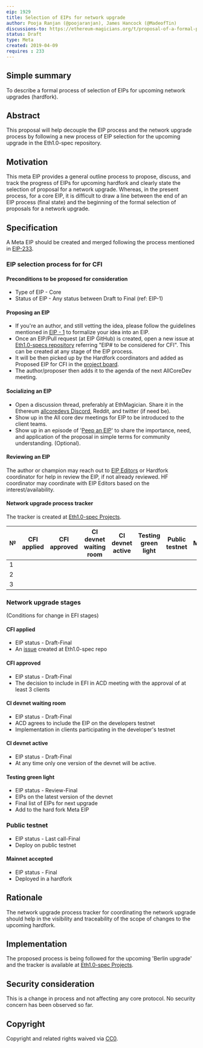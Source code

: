 ```yaml
---
eip: 1929
title: Selection of EIPs for network upgrade
author: Pooja Ranjan (@poojaranjan), James Hancock (@MadeofTin)
discussions-to: https://ethereum-magicians.org/t/proposal-of-a-formal-process-of-selection-of-eips-for-hardforks-meta-eip/3115
status: Draft
type: Meta 
created: 2019-04-09
requires : 233
---
```

## Simple summary

To describe a formal process of selection of EIPs for upcoming network upgrades (hardfork).

## Abstract

This proposal will help decouple the EIP process and the network upgrade process by following a new process of EIP selection for the upcoming upgrade in the Eth1.0-spec repository.

## Motivation

This meta EIP provides a general outline process to propose, discuss, and track the progress of EIPs for upcoming hardfork and clearly state the selection of proposal for a network upgrade. Whereas, in the present process, for a core EIP,  it is difficult to draw a line between the end of an EIP process (final state) and the beginning of the formal selection of proposals for a network upgrade.

## Specification

A Meta EIP should be created and merged following the process mentioned in [EIP-233](https://github.com/ethereum/EIPs/blob/master/EIPS/eip-233.md).

###  EIP selection process for for CFI

#### Preconditions to be proposed for consideration
* Type of EIP -  Core 
* Status of EIP - Any status between Draft to Final (ref: EIP-1)
    
#### Proposing an EIP
* If you're an author, and still vetting the idea, please follow the guidelines mentioned in [EIP - 1](https://github.com/ethereum/EIPs/blob/master/EIPS/eip-1.md#eip-work-flow) to formalize your idea into an EIP.
* Once an EIP/Pull request (at EIP GitHub) is created, open a new issue at [Eth1.0-specs repository](https://github.com/ethereum/eth1.0-specs) referring "EIP# to be considered for CFI". This can be created at any stage of the EIP process.
* It will be then picked up by the Hardfork coordinators and added as Proposed EIP for CFI in the [project board](https://github.com/ethereum/eth1.0-specs/projects/1).
* The author/proposer then adds it to the agenda of the next AllCoreDev meeting. 

#### Socializing an EIP
* Open a discussion thread, preferably at EthMagician. Share it in the Ethereum [allcoredevs Discord](https://discord.gg/PqxkpE), Reddit, and twitter (if need be).
* Show up in the All core dev meetings for EIP to be introduced to the client teams. 
* Show up in an episode of '[Peep an EIP](https://github.com/ethereum-cat-herders/PM/projects/2)' to share the importance, need, and application of the proposal in simple terms for community understanding. (Optional).
    
#### Reviewing an EIP
The author or champion may reach out to [EIP Editors](https://github.com/ethereum/EIPs/blob/master/EIPS/eip-1.md#eip-editors) or Hardfork coordinator for help in review the EIP, if not already reviewed. HF coordinator may coordinate with EIP Editors based on the interest/availability.

#### Network upgrade process tracker
The tracker is created at [Eth1.0-spec Projects](https://github.com/ethereum/eth1.0-specs).

| № | CFI applied  | CFI approved |CI devnet waiting room | CI devnet active| Testing green light | Public testnet| Mainnet |
|---| -----|-------------|-----------| ------- | ------- | --------| -------|
| 1 |
| 2 |
| 3 |

### Network upgrade stages
    
(Conditions for change in EFI stages)
#### CFI applied 
* EIP status - Draft-Final
* An [issue](https://github.com/ethereum/eth1.0-specs/issues) created at Eth1.0-spec repo
#### CFI approved
* EIP status - Draft-Final
* The decision to include in EFI in ACD meeting with the approval of at least 3 clients
#### CI devnet waiting room
* EIP status - Draft-Final
* ACD agrees to include the EIP on the developers testnet 
* Implementation in clients participating in the developer's testnet
#### CI devnet active
* EIP status - Draft-Final
* At any time only one version of the devnet will be active.
#### Testing green light
* EIP status - Review-Final
* EIPs on the latest version of the devnet 
* Final list of EIPs for next upgrade
* Add to the hard fork Meta EIP
### Public testnet
* EIP status - Last call-Final
* Deploy on public testnet  
#### Mainnet accepted
* EIP status - Final
* Deployed in a hardfork
    

## Rationale

The network upgrade process tracker for coordinating the network upgrade should help in the visibility and traceability of the scope of changes to the upcoming hardfork.

## Implementation

The proposed process is being followed for the upcoming 'Berlin upgrade' and the tracker is available at [Eth1.0-spec Projects](https://github.com/ethereum/eth1.0-specs/projects/1).

## Security consideration 
This is a change in process and not affecting any core protocol. No security concern has been observed so far.

## Copyright

Copyright and related rights waived via [CC0](https://creativecommons.org/publicdomain/zero/1.0/).
